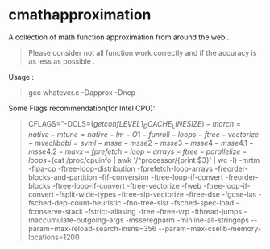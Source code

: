 # cmathapproximation
A collection of math function approximation from around the web .
>Please consider not all function work correctly and if the accuracy is as less as possible .


Usage : 
>gcc whatever.c -Dapprox -Dncp


Some Flags recommendation(for Intel CPU):

>CFLAGS="-DCLS=$(getconf LEVEL1_DCACHE_LINESIZE) -march=native -mtune=native -lm -O1 -funroll-loops -ftree-vectorize -mveclibabi=svml -msse -msse2 -msse3 -msse4 -msse4.1 -msse4.2 -mavx -fprefetch-loop-arrays  -ftree-parallelize-loops=$(cat /proc/cpuinfo | awk '/^processor/{print $3}' | wc -l) -mrtm -fipa-cp -ftree-loop-distribution -fprefetch-loop-arrays -freorder-blocks-and-partition -fif-conversion -ftree-loop-if-convert -freorder-blocks -ftree-loop-if-convert -ftree-vectorize -fweb  -ftree-loop-if-convert -fsplit-wide-types -ftree-slp-vectorize -ftree-dse -fgcse-las -fsched-dep-count-heuristic -fno-tree-slsr -fsched-spec-load -fconserve-stack -fstrict-aliasing -free -ftree-vrp -fthread-jumps -maccumulate-outgoing-args -msseregparm -minline-all-stringops --param=max-reload-search-insns=356 --param=max-cselib-memory-locations=1200

